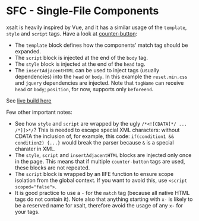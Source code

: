 # SFC - Single-File Components

xsalt is heavily inspired by Vue, and it has a similar usage of the `template`, `style` and `script` tags. Have a look at [counter-button](./components/counter-button.html):

- The `template` block defines how the components' match tag should be expanded.
- The `script` block is injected at the end of the `body` tag.
- The `style` block is injected at the end of the `head` tag.
- The `insertAdjacentHTML` can be used to inject tags (usually dependencies) into the `head` or `body`. In this example the `reset.min.css` and `jquery` dependencies are injected. Note that `tagName` can receive `head` or `body`; `position`, for now, supports only `beforeend`.

See [live build here](https://htmlpreview.github.io/?https://github.com/francescozaniol/xsalt/blob/master/examples/sfc/build.html)

Few other important notes:
- See how `style` and `script` are wrapped by the ugly `/*<![CDATA[*/ ... /*]]>*/`? This is needed to escape special XML characters: without CDATA the inclusion of, for example, this code: `if(condition1 && condition2) {...}` would break the parser because `&` is a special charater in XML.
- The `style`, `script` and `insertAdjacentHTML` blocks are injected only once in the page. This means that if multiple `counter-button` tags are used, these blocks are not repeated.
- The `script` block is wrapped by an IIFE function to ensure scope isolation from the global context. If you want to avoid this, use `<script scoped="false">`.
- It is good practice to use a `-` for the `match` tag (because all native HTML tags do not contain it). Note also that anything starting with `x-` is likely to be a reserved name for xsalt, therefore avoid the usage of any `x-` for your tags.